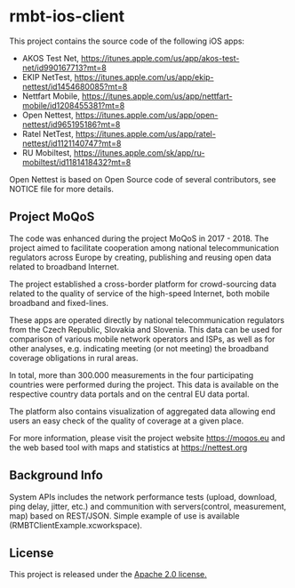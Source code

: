 #   rmbt-ios-client
This project contains the source code of the following iOS apps:
* AKOS Test Net, https://itunes.apple.com/us/app/akos-test-net/id990167713?mt=8
* EKIP NetTest, https://itunes.apple.com/us/app/ekip-nettest/id1454680085?mt=8
* Nettfart Mobile, https://itunes.apple.com/us/app/nettfart-mobile/id1208455381?mt=8
* Open Nettest, https://itunes.apple.com/us/app/open-nettest/id965195186?mt=8
* Ratel NetTest, https://itunes.apple.com/us/app/ratel-nettest/id1121140747?mt=8
* RU Mobiltest, https://itunes.apple.com/sk/app/ru-mobiltest/id1181418432?mt=8

Open Nettest is based on Open Source code of several contributors, see NOTICE file for more details. 

##   Project MoQoS
The code was enhanced during the project MoQoS in 2017 - 2018. The project aimed to facilitate cooperation among national telecommunication regulators across Europe by creating, publishing and reusing open data related to broadband Internet.

The project established a cross-border platform for crowd-sourcing data related to the quality of service of the high-speed Internet, both mobile broadband and fixed-lines. 

These apps are operated directly by national telecommunication regulators from the Czech Republic, Slovakia and Slovenia. This data can be used for comparison of various mobile network operators and ISPs, as well as for other analyses, e.g. indicating meeting (or not meeting) the broadband coverage obligations in rural areas. 

In total, more than 300.000 measurements in the four participating countries were performed during the project. This data is available on the respective country data portals and on the central EU data portal.

The platform also contains visualization of aggregated data allowing end users an easy check of the quality of coverage at a given place.

For more information, please visit the project website https://moqos.eu and the web based tool with maps and statistics at https://nettest.org

## Background Info
System APIs includes the network performance tests (upload, download, ping delay, jitter, etc.) and communition with servers(control, measurement, map) based on REST/JSON. Simple example of use is available (RMBTClientExample.xcworkspace).

## License
This project is released under the [Apache 2.0 license.](LICENSE.txt)

